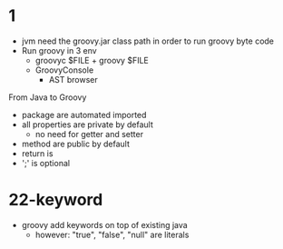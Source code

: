 # 1
- jvm need the groovy.jar class path in order to run groovy byte code
- Run groovy in 3 env
    - groovyc $FILE + groovy $FILE
    - GroovyConsole
        - AST browser

From Java to Groovy
- package are automated imported
- all properties are private by default
    - no need for getter and setter
- method are public by default
- return is 
- ';' is optional

# 22-keyword
- groovy add keywords on top of existing java
    + however: "true", "false", "null" are literals